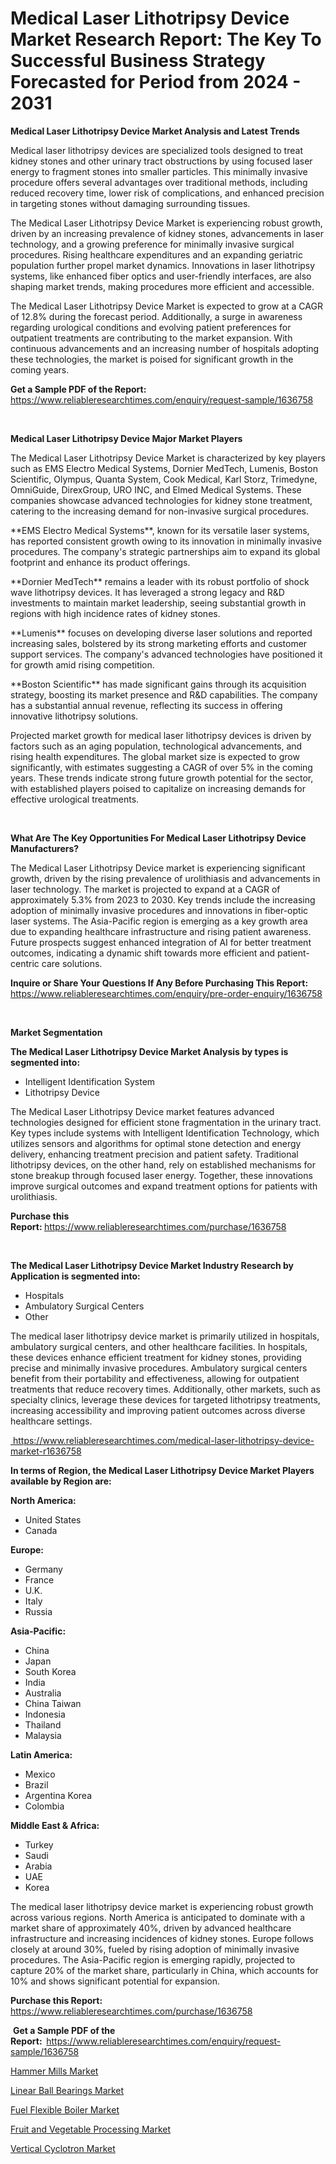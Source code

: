 <p><h1>Medical Laser Lithotripsy Device Market Research Report: The Key To Successful Business Strategy Forecasted for Period from 2024 - 2031</h1></p><p><strong>Medical Laser Lithotripsy Device Market Analysis and Latest Trends</strong></p>
<p><p>Medical laser lithotripsy devices are specialized tools designed to treat kidney stones and other urinary tract obstructions by using focused laser energy to fragment stones into smaller particles. This minimally invasive procedure offers several advantages over traditional methods, including reduced recovery time, lower risk of complications, and enhanced precision in targeting stones without damaging surrounding tissues.</p><p>The Medical Laser Lithotripsy Device Market is experiencing robust growth, driven by an increasing prevalence of kidney stones, advancements in laser technology, and a growing preference for minimally invasive surgical procedures. Rising healthcare expenditures and an expanding geriatric population further propel market dynamics. Innovations in laser lithotripsy systems, like enhanced fiber optics and user-friendly interfaces, are also shaping market trends, making procedures more efficient and accessible.</p><p>The Medical Laser Lithotripsy Device Market is expected to grow at a CAGR of 12.8% during the forecast period. Additionally, a surge in awareness regarding urological conditions and evolving patient preferences for outpatient treatments are contributing to the market expansion. With continuous advancements and an increasing number of hospitals adopting these technologies, the market is poised for significant growth in the coming years.</p></p>
<p><strong>Get a Sample PDF of the Report:&nbsp;</strong> <a href="https://www.reliableresearchtimes.com/enquiry/request-sample/1636758?utm_campaign=1582&utm_medium=2&utm_source=Github&utm_content=ia&utm_term=18102024&utm_id=medical-laser-lithotripsy-device">https://www.reliableresearchtimes.com/enquiry/request-sample/1636758</a></p>
<p>&nbsp;</p>
<p><strong>Medical Laser Lithotripsy Device Major Market Players</strong></p>
<p><p>The Medical Laser Lithotripsy Device Market is characterized by key players such as EMS Electro Medical Systems, Dornier MedTech, Lumenis, Boston Scientific, Olympus, Quanta System, Cook Medical, Karl Storz, Trimedyne, OmniGuide, DirexGroup, URO INC, and Elmed Medical Systems. These companies showcase advanced technologies for kidney stone treatment, catering to the increasing demand for non-invasive surgical procedures.</p><p>**EMS Electro Medical Systems**, known for its versatile laser systems, has reported consistent growth owing to its innovation in minimally invasive procedures. The company's strategic partnerships aim to expand its global footprint and enhance its product offerings.</p><p>**Dornier MedTech** remains a leader with its robust portfolio of shock wave lithotripsy devices. It has leveraged a strong legacy and R&D investments to maintain market leadership, seeing substantial growth in regions with high incidence rates of kidney stones.</p><p>**Lumenis** focuses on developing diverse laser solutions and reported increasing sales, bolstered by its strong marketing efforts and customer support services. The company's advanced technologies have positioned it for growth amid rising competition.</p><p>**Boston Scientific** has made significant gains through its acquisition strategy, boosting its market presence and R&D capabilities. The company has a substantial annual revenue, reflecting its success in offering innovative lithotripsy solutions.</p><p>Projected market growth for medical laser lithotripsy devices is driven by factors such as an aging population, technological advancements, and rising health expenditures. The global market size is expected to grow significantly, with estimates suggesting a CAGR of over 5% in the coming years. These trends indicate strong future growth potential for the sector, with established players poised to capitalize on increasing demands for effective urological treatments.</p></p>
<p>&nbsp;</p>
<p><strong>What Are The Key Opportunities For Medical Laser Lithotripsy Device Manufacturers?</strong></p>
<p><p>The Medical Laser Lithotripsy Device market is experiencing significant growth, driven by the rising prevalence of urolithiasis and advancements in laser technology. The market is projected to expand at a CAGR of approximately 5.3% from 2023 to 2030. Key trends include the increasing adoption of minimally invasive procedures and innovations in fiber-optic laser systems. The Asia-Pacific region is emerging as a key growth area due to expanding healthcare infrastructure and rising patient awareness. Future prospects suggest enhanced integration of AI for better treatment outcomes, indicating a dynamic shift towards more efficient and patient-centric care solutions.</p></p>
<p><strong>Inquire or Share Your Questions If Any Before Purchasing This Report:</strong> <a href="https://www.reliableresearchtimes.com/enquiry/pre-order-enquiry/1636758?utm_campaign=1582&utm_medium=2&utm_source=Github&utm_content=ia&utm_term=18102024&utm_id=medical-laser-lithotripsy-device">https://www.reliableresearchtimes.com/enquiry/pre-order-enquiry/1636758</a></p>
<p>&nbsp;</p>
<p><strong>Market Segmentation</strong></p>
<p><strong>The Medical Laser Lithotripsy Device Market Analysis by types is segmented into:</strong></p>
<p><ul><li>Intelligent Identification System</li><li>Lithotripsy Device</li></ul></p>
<p><p>The Medical Laser Lithotripsy Device market features advanced technologies designed for efficient stone fragmentation in the urinary tract. Key types include systems with Intelligent Identification Technology, which utilizes sensors and algorithms for optimal stone detection and energy delivery, enhancing treatment precision and patient safety. Traditional lithotripsy devices, on the other hand, rely on established mechanisms for stone breakup through focused laser energy. Together, these innovations improve surgical outcomes and expand treatment options for patients with urolithiasis.</p></p>
<p><strong>Purchase this Report:&nbsp;</strong><a href="https://www.reliableresearchtimes.com/purchase/1636758?utm_campaign=1582&utm_medium=2&utm_source=Github&utm_content=ia&utm_term=18102024&utm_id=medical-laser-lithotripsy-device">https://www.reliableresearchtimes.com/purchase/1636758</a></p>
<p>&nbsp;</p>
<p><strong>The Medical Laser Lithotripsy Device Market Industry Research by Application is segmented into:</strong></p>
<p><ul><li>Hospitals</li><li>Ambulatory Surgical Centers</li><li>Other</li></ul></p>
<p><p>The medical laser lithotripsy device market is primarily utilized in hospitals, ambulatory surgical centers, and other healthcare facilities. In hospitals, these devices enhance efficient treatment for kidney stones, providing precise and minimally invasive procedures. Ambulatory surgical centers benefit from their portability and effectiveness, allowing for outpatient treatments that reduce recovery times. Additionally, other markets, such as specialty clinics, leverage these devices for targeted lithotripsy treatments, increasing accessibility and improving patient outcomes across diverse healthcare settings.</p></p>
<p><a href="https://www.reliableresearchtimes.com/medical-laser-lithotripsy-device-market-r1636758?utm_campaign=1582&utm_medium=2&utm_source=Github&utm_content=ia&utm_term=18102024&utm_id=medical-laser-lithotripsy-device">&nbsp;https://www.reliableresearchtimes.com/medical-laser-lithotripsy-device-market-r1636758</a></p>
<p><strong>In terms of Region, the Medical Laser Lithotripsy Device Market Players available by Region are:</strong></p>
<p>
    <p> <strong> North America: </strong>
        <ul>
            <li>United States</li>
            <li>Canada</li>
        </ul>
        </p> 
    <p> <strong> Europe: </strong>
        <ul>
            <li>Germany</li>
            <li>France</li>
            <li>U.K.</li>
            <li>Italy</li>
            <li>Russia</li>
        </ul>
        </p> 
    <p> <strong> Asia-Pacific: </strong>
        <ul>
            <li>China</li>
            <li>Japan</li>
            <li>South Korea</li>
            <li>India</li>
            <li>Australia</li>
            <li>China Taiwan</li>
            <li>Indonesia</li>
            <li>Thailand</li>
            <li>Malaysia</li>
        </ul>
        </p> 
    <p> <strong> Latin America: </strong>
        <ul>
            <li>Mexico</li>
            <li>Brazil</li>
            <li>Argentina Korea</li>
            <li>Colombia</li>
        </ul>
        </p> 
    <p> <strong> Middle East & Africa: </strong>
        <ul>
            <li>Turkey</li>
            <li>Saudi</li>
            <li>Arabia</li>
            <li>UAE</li>
            <li>Korea</li>
        </ul>
    </p>
    </p>
<p><p>The medical laser lithotripsy device market is experiencing robust growth across various regions. North America is anticipated to dominate with a market share of approximately 40%, driven by advanced healthcare infrastructure and increasing incidences of kidney stones. Europe follows closely at around 30%, fueled by rising adoption of minimally invasive procedures. The Asia-Pacific region is emerging rapidly, projected to capture 20% of the market share, particularly in China, which accounts for 10% and shows significant potential for expansion.</p></p>
<p><strong>Purchase this Report: </strong><a href="https://www.reliableresearchtimes.com/purchase/1636758?utm_campaign=1582&utm_medium=2&utm_source=Github&utm_content=ia&utm_term=18102024&utm_id=medical-laser-lithotripsy-device">https://www.reliableresearchtimes.com/purchase/1636758</a></p>
<p>&nbsp;<strong>Get a Sample PDF of the Report:&nbsp;&nbsp;</strong><a href="https://www.reliableresearchtimes.com/enquiry/request-sample/1636758?utm_campaign=1582&utm_medium=2&utm_source=Github&utm_content=ia&utm_term=18102024&utm_id=medical-laser-lithotripsy-device">https://www.reliableresearchtimes.com/enquiry/request-sample/1636758</a></p>
<p><strong></strong></p>
<p><p><a href="https://issuu.com/reportprime-2/docs/hammer-mills-market-size-2030.pptx_259dbd02d9ab13?utm_campaign=1582&utm_medium=2&utm_source=Github&utm_content=ia&utm_term=18102024&utm_id=medical-laser-lithotripsy-device">Hammer Mills Market</a></p><p><a href="https://issuu.com/reportprime-2/docs/linear-ball-bearings-market-size-20_1a8ee7e874f649?utm_campaign=1582&utm_medium=2&utm_source=Github&utm_content=ia&utm_term=18102024&utm_id=medical-laser-lithotripsy-device">Linear Ball Bearings Market</a></p><p><a href="https://www.linkedin.com/pulse/fuel-flexible-boiler-market-forecasts-trends-impact-analysis-8ojec?utm_campaign=1582&utm_medium=2&utm_source=Github&utm_content=ia&utm_term=18102024&utm_id=medical-laser-lithotripsy-device">Fuel Flexible Boiler Market</a></p><p><a href="https://www.linkedin.com/pulse/consumer-behavior-shifts-fruit-vegetable-processing-market-vftxc?utm_campaign=1582&utm_medium=2&utm_source=Github&utm_content=ia&utm_term=18102024&utm_id=medical-laser-lithotripsy-device">Fruit and Vegetable Processing Market</a></p><p><a href="https://github.com/HobertDavis43/Market-Research-Report-List-1/blob/main/vertical-cyclotron-market.md?utm_campaign=1582&utm_medium=2&utm_source=Github&utm_content=ia&utm_term=18102024&utm_id=medical-laser-lithotripsy-device">Vertical Cyclotron Market</a></p></p>